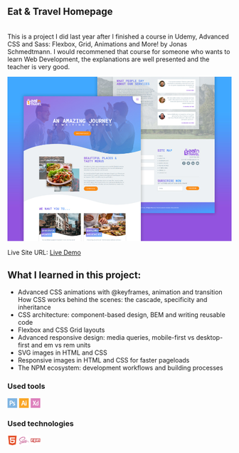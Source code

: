 ## Eat & Travel Homepage
<br />
This is a project I did last year after I finished a course in Udemy, Advanced CSS and Sass: Flexbox, Grid, Animations and More! by Jonas Schmedtmann. I would recommened that course for someone who wants to learn Web Development, the explanations are well presented and the teacher is very good.

![](project-preview.jpg)

Live Site URL: [Live Demo](https://kennyestrella-eat-and-travel.netlify.app/)

## What I learned in this project:

- Advanced CSS animations with @keyframes, animation and transition
How CSS works behind the scenes: the cascade, specificity and inheritance
- CSS architecture: component-based design, BEM and writing reusable code
- Flexbox and CSS Grid layouts
- Advanced responsive design: media queries, mobile-first vs desktop-first and em vs rem units
- SVG images in HTML and CSS
- Responsive images in HTML and CSS for faster pageloads
- The NPM ecosystem: development workflows and building processes

###  Used tools
<img width="22px" src="photoshop-plain.svg"> <img width="22px" src="illustrator-plain.svg"> <img width="22px" src="xd-plain.svg">

### Used technologies
<img width="22px" src="html5-plain.svg"> <img width="22px" src="sass-original.svg"> <img width="22px" src="npm-original-wordmark.svg">